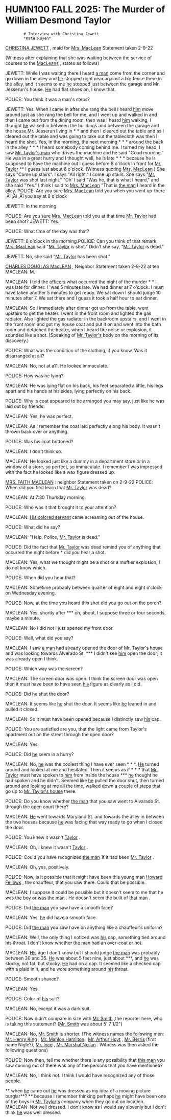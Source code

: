 
   # HUMN100 FALL 2025: The Murder of William Desmond Taylor
   
      
         
            # Interview with Christina Jewett
            *Kate Reyen*

            [CHRISTINA JEWETT](jewett) , maid for [Mrs. MacLean](faithMaclean) 
               Statement taken 2-9-22 

            (Witness after explaining that she was waiting between the service of courses to the
                  [MacLeans](macleans) , states as follows) 

            JEWETT: While I was waiting there I heard [a man](murderer)  come from the
                  corner and go down in the alley and
                  [he](murderer)  stopped right near against a big
                  fence there in the alley, and it
               seems to me [he](murderer)  stopped just between the
                  garage and Mr. Jesserun's house.
                  [He](murderer)  had flat shoes on, I know
               that.

            POLICE: You think it was a man's steps?

             JEWETT: Yes. When I came in after she rang the bell I heard
                  [him](murderer)  move around just as she rang the
                  bell for me, and I went up and walked in and then I came
               out from the dining room, then was I heard
                  [him](murderer)  walking, I thought [he](murderer)  walked in
               between the buildings and between the
                  garage and the house,Mr. Jesserun living in * *
               and then I cleared out the table and as I cleared out the
                  table and was going to take out the
                  tablecloth was then I heard the shot. Yes, in the
               morning, the next morning * * * around the back in the alley *
               * * I heard somebody coming behind me. I turned my head, I saw [Mr.
                  Taylor's man](howardFellows)  who drives the machine and he said "Good morning." He was
               in a great hurry and I thought well, he is late * * * because he is supposed to have
               the machine out I guess before 8 o'clock in front for [Mr.
                  Taylor](taylor)  ** I guess just about 8 o'clock. (Witness quoting
                  [Mrs. MacLean](faithMaclean) ) She says "Come up stairs". I says "All right."
               I come up stairs. She says "[Mr. Taylor](taylor)  was shot last night."
               "Oh' I said "Was he, that is what I heard," and she said "Yes." I think I said to
                  [Mrs. MacLean](faithMaclean)  "That is [the man](murderer)  I heard in the
                  alley. POLICE: Are you sure [Mrs. MacLean](faithMaclean)  told you
               when you went up-there ‚Äì ‚Äì ‚Äî you say at 8 o'clock

            JEWETT: In the morning.

            POLICE: Are you sure [Mrs. MacLean](faithMaclean) told you at that time
                  [Mr. Taylor](taylor)  had been shot? JEWETT: Yes.

            POLICE: What time of the day was that?

            JEWETT: 8 o'clock in the morning.POLICE: Can you think of that remark
                  [Mrs. MacLean](faithMaclean)  said "[Mr. Taylor](taylor)  is shot."
               Didn't she say, "[Mr. Taylor](taylor)  is dead."

            JEWETT: No, she said "[Mr. Taylor](taylor)  has been shot."



            [CHARLES DOUGLAS MacLEAN](charlesMaclean) , Neighbor Statement taken
                  2-9-22 at ten MACLEAN: M.

            MACLEAN: I told the [officers](law)  what occurred the night
                  of the murder * * I was late for dinner. I 'was
               5 minutes late. We had dinner at 7 o'clock. I must have taken another 5
               minutes to get ready. We sat down I should judge 10 minutes after 7. We
               sat there and I guess it took a half hour to eat dinner.

            MACLEAN: So I immediately after dinner got up from the
               table, went upstairs to get the
                  heater. I went in the front room
               and lighted the gas radiator. Also lighted the gas
                  radiator in the backroom upstairs,
               and I went in the front room and got my house
                  coat and put it on and went into the bath
                  room and detached the heater, when I heard
               the noise or explosion, it sounded like a shot. (Speaking of [Mr.
                  Taylor's](taylor)  body on the morning of its discovery.)

            POLICE: What was the condition of the clothing, if you know.
               Was it disarranged at all?

            MACLEAN: No, not at a11. He looked immaculate.

            POLICE: How was he lying?

            MACLEAN: He was lying flat on his back, his feet separated a little, his legs apart
               and his hands at his sides, lying perfectly on his back.

            POLICE: Why is coat appeared to be arranged you may say,
               just like he was laid out by friends.

            MACLEAN: Yes, he was perfect.

            MACLEAN: As I remember the coat laid perfectly along his
               body. It wasn't thrown back over or anything.

            POLICE: Was his coat buttoned?

            MACLEAN: I don't think so.

            MACLEAN: He looked just like a dummy in a
                  department store or in a window of
               a store, so perfect, so immaculate. I remember I was impressed
               with the fact he looked like a wax figure dressed up.




            [MRS. FAITH MACLEAN](faithMaclean) : neighbor Statement taken on 2-9-22 POLICE:
               When did you first learn that [Mr. Taylor](taylor)  was dead? 

            MACLEAN: At 7:30
               Thursday morning.

            POLICE: Who was it that brought it to your attention?

            MACLEAN: [His colored servant](peavey)  came screaming out of
                  the house.

            POLICE: What did he say?

            MACLEAN: "Help, Police, [Mr. Taylor](taylor)  is
               dead."

            POLICE: Did the fact that [Mr. Taylor](taylor)  was dead remind you of
               anything that occurred the night before * did you hear a
               shot.

            MACLEAN: Yes, what we thought might be a shot or a muffler
               explosion, I do not know which.

            POLICE: When did you hear that?

            MACLEAN: Sometime probably between quarter of eight and eight o'clock on
                  Wednesday evening.

            POLICE: Now, at the time you heard this shot did you go out on the
                  porch?

            MACLEAN: Yes, shortly after *** oh, about, I suppose three or four seconds, maybe a
               minute.

            MACLEAN: No I did not I just opened my front door.

            POLICE: Well, what did you say?

            MACLEAN: I saw [a man](murderer)  had already opened the door of
                  Mr. Taylor's house and was looking towards
                  Alverado St. *** I didn't see [him](murderer)  open the
                  door; it was already open I think.

            POLICE: Which way was the screen?

            MACLEAN: The screen door was open. I think the
                  screen door was open then it must have been to have seen
               [his](murderer)  figure as clearly as I did.

            POLICE: Did [he](murderer)  shut the door?

            MACLEAN: It seems like [he](murderer)  shut the door. It seems like [he](murderer) 
               leaned in and pulled it closed.

            MACLEAN: So it must have been opened because I distinctly saw [his](murderer) 
                  cap.

            POLICE: You are satisfied are you, that the light came from Taylor's
                  apartment out on the street through the
                  open door?

            MACLEAN: Yes.

            POLICE: Did [he](murderer)  seem in a hurry?

            MACLEAN: No, [he](murderer)  was the coolest thing I have ever seen * * *. [He](murderer)  turned around and
               looked at me and hesitated. Then it seems as if * * * that [Mr.
                  Taylor](taylor)  must have spoken to [him](murderer)  from inside the house 
               *** [he](murderer)  thought he had spoken and he didn't. Seemed like [he](murderer) 
               pulled the door shut, then turned around and looking at me
               all the time, walked down a couple of steps that go up to [Mr. Taylor's
                  house](taylor)  there.
            POLICE: Do you know whether [the man](murderer)  that you saw went to Alvarado
                  St. through the open court there?

            MACLEAN: [He](murderer)  went towards Maryland St. and towards
                  the alley in between the two houses
               because [he](murderer)  was facing that way ready to go when I closed the
                  door.

            POLICE: You knew it wasn't [Taylor](taylor) .

            MACLEAN: Oh, I knew it wasn't [Taylor](taylor) .

            POLICE: Could you have recognized [the man](murderer)  1f it had been [Mr.
                  Taylor](taylor) .

            MACLEAN: Oh, yes, positively. 

            POLICE: Now, is it possible that it might have been this young man [Howard
                  Fellows](howardFellows) , the chauffeur, that you saw there. Could that be possible.

            MACLEAN: I suppose it could be possible but it doesn't seem to me that he was [the boy
               or was the man](murderer) . He doesn't seem the built of [that man](murderer) .

            POLICE: Did [the man](murderer)  you saw have a smooth face?

            MACLEAN: Yes, [he](murderer)  did have a smooth face.

            POLICE: Did [the man](murderer)  you saw have on anything like a chauffeur's
                  uniform?

             MACLEAN: Well, the only thing I noticed was [his](murderer)  cap,
               something tied around [his](murderer)  throat. I don't know whether [the man](murderer)  had an
                  over-coat or not.

            MACLEAN: [His](murderer)  age I don't know but I should judge [the man](murderer)  was probably between 30 and
               35. [He](murderer)  was about 5 feet nine, just about ***, and [he](murderer)  was stocky, not
               fat, but stocky. [He](murderer)  had on a cap. It seemed like a checked
                  cap with a plaid in it, and he wore something around [his](murderer) 
               throat.

            POLICE: Smooth shaven?

            MACLEAN: Yes.

            POLICE: Color of [his](murderer)  suit?

            MACLEAN: No, except it was a dark suit.

            POLICE: Now didn't compare in size with [Mr. Smith](smith) ,the
                  reporter here, who is taking this statement? ([Mr.
                  Smith](smith)  was about 5' 7 1/2")

            MACLEAN: No, [Mr. Smith](smith)  is shorter. (The witness names the
               following men: [Mr. Henry King](king) , [Mr. Mahlon Hamilton](hamilton) , [Mr. Arthur Hoyt](hoyt) , [Mr. Berris](berris)  (first
               name Nigle?), [Mr. Ince](ince) , [Mr. Marshal Neilan](neilan) . Witness was then asked the following
               questions)

            POLICE: Now then, tell me whether there is any possibility that [this man](murderer)  you saw
               coming out of there was any of the persons that you have mentioned?

            MACLEAN: No, I think not. I think I would have recognized any of those people.

            ** when [he](murderer)  came out [he](murderer)  was dressed as my idea of a moving picture
                  burglar**? ** because I remember thinking perhaps [he](murderer)  might have been
               one of the boys in [Mr. Taylor's](taylor)  company when they go out on
               location. MACLEAN: Not well dressed. I don't know as I would say slovenly but I don't
               think [he](murderer)  was well dressed.

         
      
   
